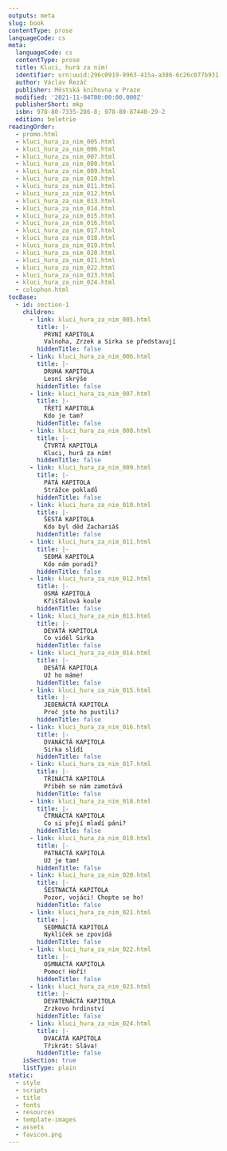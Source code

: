 ```yaml
---
outputs: meta
slug: book
contentType: prose
languageCode: cs
meta:
  languageCode: cs
  contentType: prose
  title: Kluci, hurá za ním!
  identifier: urn:uuid:296c0919-9963-415a-a386-6c26c077b931
  author: Václav Řezáč
  publisher: Městská knihovna v Praze
  modified: '2021-11-04T00:00:00.000Z'
  publisherShort: mkp
  isbn: 978-80-7335-286-8; 978-80-87440-29-2
  edition: beletrie
readingOrder:
  - promo.html
  - kluci_hura_za_nim_005.html
  - kluci_hura_za_nim_006.html
  - kluci_hura_za_nim_007.html
  - kluci_hura_za_nim_008.html
  - kluci_hura_za_nim_009.html
  - kluci_hura_za_nim_010.html
  - kluci_hura_za_nim_011.html
  - kluci_hura_za_nim_012.html
  - kluci_hura_za_nim_013.html
  - kluci_hura_za_nim_014.html
  - kluci_hura_za_nim_015.html
  - kluci_hura_za_nim_016.html
  - kluci_hura_za_nim_017.html
  - kluci_hura_za_nim_018.html
  - kluci_hura_za_nim_019.html
  - kluci_hura_za_nim_020.html
  - kluci_hura_za_nim_021.html
  - kluci_hura_za_nim_022.html
  - kluci_hura_za_nim_023.html
  - kluci_hura_za_nim_024.html
  - colophon.html
tocBase:
  - id: section-1
    children:
      - link: kluci_hura_za_nim_005.html
        title: |-
          PRVNÍ KAPITOLA
          Valnoha, Zrzek a Sirka se představují
        hiddenTitle: false
      - link: kluci_hura_za_nim_006.html
        title: |-
          DRUHÁ KAPITOLA
          Lesní skrýše
        hiddenTitle: false
      - link: kluci_hura_za_nim_007.html
        title: |-
          TŘETÍ KAPITOLA
          Kdo je tam?
        hiddenTitle: false
      - link: kluci_hura_za_nim_008.html
        title: |-
          ČTVRTÁ KAPITOLA
          Kluci, hurá za ním!
        hiddenTitle: false
      - link: kluci_hura_za_nim_009.html
        title: |-
          PÁTÁ KAPITOLA
          Strážce pokladů
        hiddenTitle: false
      - link: kluci_hura_za_nim_010.html
        title: |-
          ŠESTÁ KAPITOLA
          Kdo byl děd Zachariáš
        hiddenTitle: false
      - link: kluci_hura_za_nim_011.html
        title: |-
          SEDMÁ KAPITOLA
          Kdo nám poradí?
        hiddenTitle: false
      - link: kluci_hura_za_nim_012.html
        title: |-
          OSMÁ KAPITOLA
          Křišťálová koule
        hiddenTitle: false
      - link: kluci_hura_za_nim_013.html
        title: |-
          DEVÁTÁ KAPITOLA
          Co viděl Sirka
        hiddenTitle: false
      - link: kluci_hura_za_nim_014.html
        title: |-
          DESÁTÁ KAPITOLA
          Už ho máme!
        hiddenTitle: false
      - link: kluci_hura_za_nim_015.html
        title: |-
          JEDENÁCTÁ KAPITOLA
          Proč jste ho pustili?
        hiddenTitle: false
      - link: kluci_hura_za_nim_016.html
        title: |-
          DVANÁCTÁ KAPITOLA
          Sirka slídí
        hiddenTitle: false
      - link: kluci_hura_za_nim_017.html
        title: |-
          TŘINÁCTÁ KAPITOLA
          Příběh se nám zamotává
        hiddenTitle: false
      - link: kluci_hura_za_nim_018.html
        title: |-
          ČTRNÁCTÁ KAPITOLA
          Co si přejí mladí páni?
        hiddenTitle: false
      - link: kluci_hura_za_nim_019.html
        title: |-
          PATNÁCTÁ KAPITOLA
          Už je tam!
        hiddenTitle: false
      - link: kluci_hura_za_nim_020.html
        title: |-
          ŠESTNÁCTÁ KAPITOLA
          Pozor, vojáci! Chopte se ho!
        hiddenTitle: false
      - link: kluci_hura_za_nim_021.html
        title: |-
          SEDMNÁCTÁ KAPITOLA
          Nyklíček se zpovídá
        hiddenTitle: false
      - link: kluci_hura_za_nim_022.html
        title: |-
          OSMNÁCTÁ KAPITOLA
          Pomoc! Hoří!
        hiddenTitle: false
      - link: kluci_hura_za_nim_023.html
        title: |-
          DEVATENÁCTÁ KAPITOLA
          Zrzkovo hrdinství
        hiddenTitle: false
      - link: kluci_hura_za_nim_024.html
        title: |-
          DVACÁTÁ KAPITOLA
          Třikrát: Sláva!
        hiddenTitle: false
    isSection: true
    listType: plain
static:
  - style
  - scripts
  - title
  - fonts
  - resources
  - template-images
  - assets
  - favicon.png
---
```

